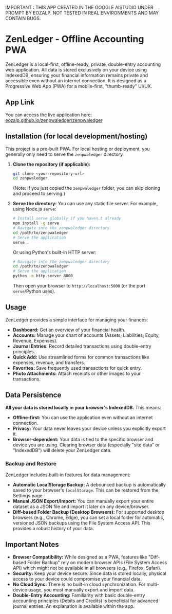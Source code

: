 IMPORTANT : THIS APP CREATED IN THE GOOGLE AISTUDIO UNDER PROMPT BY EOZALP. NOT TESTED IN REAL ENVIRONMENTS AND MAY CONTAIN BUGS.

# ZenLedger - Offline Accounting PWA

ZenLedger is a local-first, offline-ready, private, double-entry accounting web application. All data is stored exclusively on your device using IndexedDB, ensuring your financial information remains private and accessible even without an internet connection. It is designed as a Progressive Web App (PWA) for a mobile-first, "thumb-ready" UI/UX.

## App Link

You can access the live application here:
[eozalp.github.io/zenpwaledger/zenpwaledger](https://eozalp.github.io/zenpwaledger/zenpwaledger)

## Installation (for local development/hosting)

This project is a pre-built PWA. For local hosting or deployment, you generally only need to serve the `zenpwaledger` directory.

1.  **Clone the repository (if applicable):**
    ```bash
    git clone <your-repository-url>
    cd zenpwaledger
    ```
    (Note: If you just copied the `zenpwaledger` folder, you can skip cloning and proceed to serving.)

2.  **Serve the directory:**
    You can use any static file server. For example, using Node.js `serve`:
    ```bash
    # Install serve globally if you haven.t already
    npm install -g serve
    # Navigate into the zenpwaledger directory
    cd /path/to/zenpwaledger
    # Serve the application
    serve .
    ```
    Or using Python's built-in HTTP server:
    ```bash
    # Navigate into the zenpwaledger directory
    cd /path/to/zenpwaledger
    # Serve the application
    python -m http.server 8000
    ```
    Then open your browser to `http://localhost:5000` (or the port `serve`/Python uses).

## Usage

ZenLedger provides a simple interface for managing your finances:

*   **Dashboard:** Get an overview of your financial health.
*   **Accounts:** Manage your chart of accounts (Assets, Liabilities, Equity, Revenue, Expenses).
*   **Journal Entries:** Record detailed transactions using double-entry principles.
*   **Quick Add:** Use streamlined forms for common transactions like expenses, revenue, and transfers.
*   **Favorites:** Save frequently used transactions for quick entry.
*   **Photo Attachments:** Attach receipts or other images to your transactions.

## Data Persistence

**All your data is stored locally in your browser's IndexedDB.** This means:

*   **Offline-first:** You can use the application even without an internet connection.
*   **Privacy:** Your data never leaves your device unless you explicitly export it.
*   **Browser-dependent:** Your data is tied to the specific browser and device you are using. Clearing browser data (especially "site data" or "IndexedDB") will delete your ZenLedger data.

### Backup and Restore

ZenLedger includes built-in features for data management:

*   **Automatic LocalStorage Backup:** A debounced backup is automatically saved to your browser's `localStorage`. This can be restored from the Settings page.
*   **Manual JSON Export/Import:** You can manually export your entire dataset as a JSON file and import it later on any device/browser.
*   **Diff-based Folder Backup (Desktop Browsers):** For supported desktop browsers (e.g., Chrome, Edge), you can set a local folder for automatic, versioned JSON backups using the File System Access API. This provides a robust history of your data.

## Important Notes

*   **Browser Compatibility:** While designed as a PWA, features like "Diff-based Folder Backup" rely on modern browser APIs (File System Access API) which might not be available in all browsers (e.g., Firefox, Safari).
*   **Security:** Keep your device secure. Since data is stored locally, physical access to your device could compromise your financial data.
*   **No Cloud Sync:** There is no built-in cloud synchronization. For multi-device usage, you must manually export and import data.
*   **Double-Entry Accounting:** Familiarity with basic double-entry accounting principles (Debits and Credits) is beneficial for advanced journal entries. An explanation is available within the app.